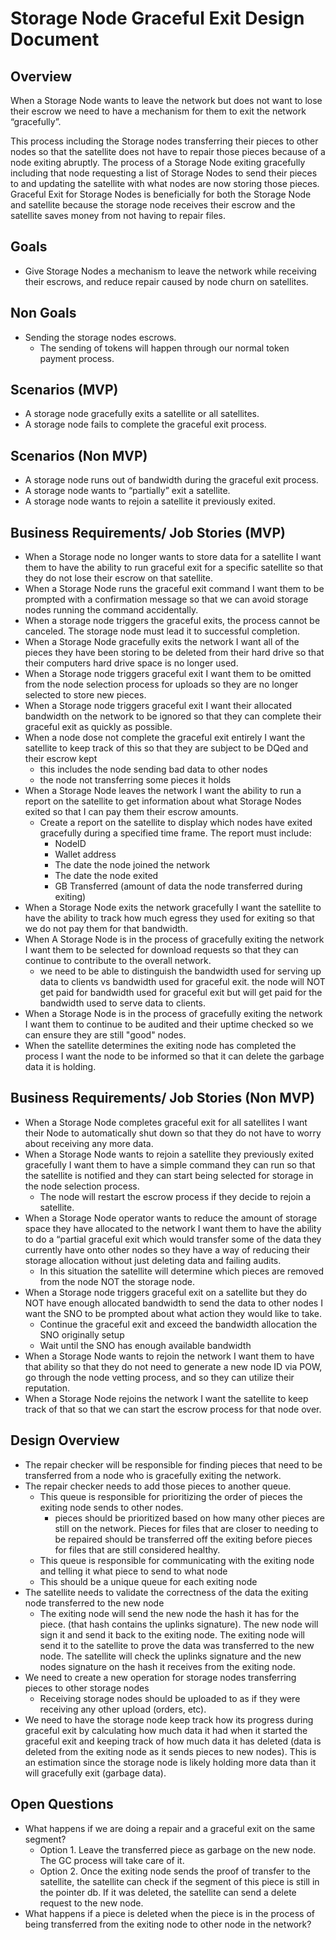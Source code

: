 # Storage Node Graceful Exit Design Document


## Overview

When a Storage Node wants to leave the network but does not want to lose their escrow we need to have a mechanism for them to exit the network “gracefully”.

This process including the Storage nodes transferring their pieces to other nodes so that the satellite does not have to repair those pieces because of a node exiting abruptly. The process of a Storage Node exiting gracefully including that node requesting a list of Storage Nodes to send their pieces to and updating the satellite with what nodes are now storing those pieces. Graceful Exit for Storage Nodes is beneficially for both the Storage Node and satellite because the storage node receives their escrow and the satellite saves money from not having to repair files.


## Goals

- Give Storage Nodes a mechanism to leave the network while receiving their escrows, and reduce repair caused by node churn on satellites. 


## Non Goals

- Sending the storage nodes escrows.
	- The sending of tokens will happen through our normal token payment process.


## Scenarios (MVP)

- A storage node gracefully exits a satellite or all satellites.
- A storage node fails to complete the graceful exit process.


## Scenarios (Non MVP)

- A storage node runs out of bandwidth during the graceful exit process.
- A storage node wants to “partially” exit a satellite.
- A storage node wants to rejoin a satellite it previously exited.


## Business Requirements/ Job Stories (MVP)

- When a Storage node no longer wants to store data for a satellite I want them to have the ability to run graceful exit for a specific satellite so that they do not lose their escrow on that satellite. 
- When a Storage Node runs the graceful exit command I want them to be prompted with a confirmation message so that we can avoid storage nodes running the command accidentally.
- When a storage node triggers the graceful exits, the process cannot be canceled. The storage node must lead it to successful completion.
- When a Storage Node gracefully exits the network I want all of the pieces they have been storing to be deleted from their hard drive so that their computers hard drive space is no longer used. 
- When a Storage node triggers graceful exit I want them to be omitted from the node selection process for uploads so they are no longer selected to store new pieces.
- When a Storage node triggers graceful exit I want their allocated bandwidth on the network to be ignored so that they can complete their graceful exit as quickly as possible.
- When a node dose not complete the graceful exit entirely I want the satellite to keep track of this so that they are subject to be DQed and their escrow kept
	- this includes the node sending bad data to other nodes
	- the node not transferring some pieces it holds
- When a Storage Node leaves the network I want the ability to run a report on the satellite to get information about what Storage Nodes exited so that I can pay them their escrow amounts. 
	- Create a report on the satellite to display which nodes have exited gracefully during a specified time frame. The report must include:
		- NodeID
		- Wallet address
		- The date the node joined the network
		- The date the node exited
		- GB Transferred (amount of data the node transferred during exiting)		
- When a Storage Node exits the network gracefully I want the satellite to have the ability to track how much egress they used for exiting so that we do not pay them for that bandwidth.
- When A Storage Node is in the process of gracefully exiting the network I want them to be selected for download requests so that they can continue to contribute to the overall network.
	- we need to be able to distinguish the bandwidth used for serving up data to clients vs bandwidth used for graceful exit. the node will NOT get paid for bandwidth used for graceful exit but will get paid for the bandwidth used to serve data to clients.
- When a Storage Node is in the process of gracefully exiting the network I want them to continue to be audited and their uptime checked so we can ensure they are still "good" nodes.
- When the satellite determines the exiting node has completed the process I want the node to be informed so that it can delete the garbage data it is holding. 


## Business Requirements/ Job Stories (Non MVP)

- When a Storage Node completes graceful exit for all satellites I want their Node to automatically shut down so that they do not have to worry about receiving any more data.
- When a Storage Node wants to rejoin a satellite they previously exited gracefully I want them to have a simple command they can run so that the satellite is notified and they can start being selected for storage in the node selection process.
	- The node will restart the escrow process if they decide to rejoin a satellite. 
- When a Storage Node operator wants to reduce the amount of storage space they have allocated to the network I want them to have the ability to do a “partial graceful exit which would transfer some of the data they currently have onto other nodes so they have a way of reducing their storage allocation without just deleting data and failing audits. 
	- In this situation the satellite will determine which pieces are removed from the node NOT the storage node.
- When a Storage node triggers graceful exit on a satellite but they do NOT have enough allocated bandwidth to send the data to other nodes I want the SNO to be prompted about what action they would like to take. 
	- Continue the graceful exit and exceed the bandwidth allocation the SNO originally setup
	- Wait until the SNO has enough available bandwidth
- When a Storage Node wants to rejoin the network I want them to have that ability so that they do not need to generate a new node ID via POW, go through the node vetting process, and so they can utilize their reputation. 
- When a Storage Node rejoins the network I want the satellite to keep track of that so that we can start the escrow process for that node over. 


## Design Overview

- The repair checker will be responsible for finding pieces that need to be transferred from a node who is gracefully exiting the network.
- The repair checker needs to add those pieces to another queue.
	- This queue is responsible for prioritizing the order of pieces the exiting node sends to other nodes.
		- pieces should be prioritized based on how many other pieces are still on the network. Pieces for files that are closer to needing to be repaired should be transferred off the exiting before pieces for files that are still considered healthy.
	- This queue is responsible for communicating with the exiting node and telling it what piece to send to what node
	- This should be a unique queue for each exiting node
- The satellite needs to validate the correctness of the data the exiting node transferred to the new node
	- The exiting node will send the new node the hash it has for the piece. (that hash contains the uplinks signature). The new node will sign it and send it back to the exiting node. The exiting node will send it to the satellite to prove the data was transferred to the new node. The satellite will check the uplinks signature and the new nodes signature on the hash it receives from the exiting node.
- We need to create a new operation for storage nodes transferring pieces to other storage nodes
	- Receiving storage nodes should be uploaded to as if they were receiving any other upload (orders, etc).
- We need to have the storage node keep track how its progress during graceful exit by calculating how much data it had when it started the graceful exit and keeping track of how much data it has deleted (data is deleted from the exiting node as it sends pieces to new nodes). This is an estimation since the storage node is likely holding more data than it will gracefully exit (garbage data). 


## Open Questions

- What happens if we are doing a repair and a graceful exit on the same segment?
	- Option 1. Leave the transferred piece as garbage on the new node. The GC process will take care of it.
	- Option 2. Once the exiting node sends the proof of transfer to the satellite, the satellite can check if the segment of this piece is still in the pointer db. If it was deleted, the satellite can send a delete request to the new node.
- What happens if a piece is deleted when the piece is in the process of being transferred from the exiting node to other node in the network?
